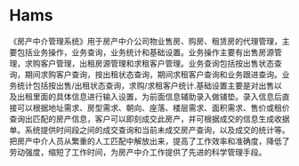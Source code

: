# Hams
 《房产中介管理系统》用于房产中介公司物业售房、购房、租赁房的代理管理，主要包括业务操作，业务查询，业务统计和基础设置。业务操作主要有出售房源管理，求购客户管理，出租房源管理和求租客户管理。业务查询包括按出售状态查询，期间求购客户查询，按出租状态查询，期间求租客户查询和业务跟进查询。业务统计包括按出售/出租状态查询，求购/求租客户统计.基础设置主要是对出售以及出租里面的具体信息进行输入设置，为前面信息辅助录入做铺垫。录入信息后直接可以根据地址需求、房型需求、朝向、座落、楼层需求、面积需求、售价或租价查询出匹配的房产信息，客户可以即刻成交此房产，并可根据成交的信息生成收据单。系统提供时间段之间的成交查询和当前未成交房产查询，以及成交的统计等。 把房产中介人员从繁重的人工匹配中解放出来，提高了工作效率和准确度，降低了劳动强度，缩短了工作时间，为房产中介工作提供了先进的科学管理手段。
